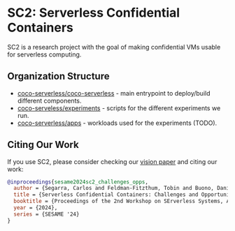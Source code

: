 # SC2: Serverless Confidential Containers

SC2 is a research project with the goal of making confidential VMs usable for
serverless computing.

## Organization Structure

* [coco-serverless/coco-serverless](https://github.com/coco-serverless/coco-serverless) - main entrypoint to deploy/build different components.
* [coco-serveless/experiments](https://github.com/coco-serverless/experiments) - scripts for the different experiments we run.
* [coco-serverless/apps](https://github.com/coco-serverless/apps) - workloads used for the experiments (TODO).

## Citing Our Work

If you use SC2, please consider checking our [vision paper](
https://dl.acm.org/doi/abs/10.1145/3642977.3652097?casa_token=ikkXY0sv32oAAAAA:CSVuwADv22-tlnAX8Q_bZxF4T0IuvMnmc_dzdZfsdS1UUdWzSHDdOyW9goRDtUSA2aDMFK3IaGA)
and citing our work:

```bibtex
@inproceedings{sesame2024sc2_challenges_opps,
  author = {Segarra, Carlos and Feldman-Fitzthum, Tobin and Buono, Daniele and Pietzuch, Peter},
  title = {Serverless Confidential Containers: Challenges and Opportunities},
  booktitle = {Proceedings of the 2nd Workshop on SErverless Systems, Applications and MEthodologies},
  year = {2024},
  series = {SESAME '24}
}
```
